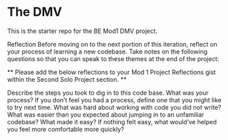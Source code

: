 # The DMV

This is the starter repo for the BE Mod1 DMV project.

Reflection
Before moving on to the next portion of this iteration, reflect on your process of learning a new codebase. Take notes on the following questions so that you can speak to these themes at the end of the project:

** Please add the below reflections to your Mod 1 Project Reflections gist within the Second Solo Project section. **

Describe the steps you took to dig in to this code base. What was your process? If you don’t feel you had a process, define one that you might like to try next time.
What was hard about working with code you did not write?
What was easier than you expected about jumping in to an unfamiliar codebase? What made it easy? If nothing felt easy, what would’ve helped you feel more comfortable more quickly?